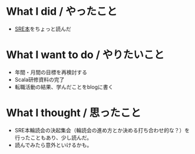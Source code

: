 # What I did / やったこと
- [SRE本](https://www.oreilly.co.jp/books/9784873117911/)をちょっと読んだ

# What I want to do / やりたいこと
- 年間・月間の目標を再検討する
- Scala研修資料の完了
- 転職活動の結果、学んだことをblogに書く

# What I thought / 思ったこと
- SRE本輪読会の決起集会（輪読会の進め方とか決める打ち合わせ的な？）を行ったこともあり、少し読んだ。
- 読んでみたら意外といけるかも。
